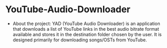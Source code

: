 # YouTube-Audio-Downloader
  
* About the project:
  YAD (YouTube Audio Downloader) is an application that downloads a list of YouTube links in the best audio bitrate 
  format available and stores it in the destination folder chosen by the user. It is designed primarily for downloading
  songs/OSTs from YouTube. 
